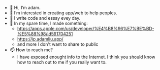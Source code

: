 - 👋 Hi, I’m adam.
- 👀 I’m interested in creating app/web to help peoples.
- 🌱 I write code and essay evey day.
- 💞️ In my spare time, I made something:
  -  https://apps.apple.com/us/developer/%E4%B8%96%E7%BE%BD-%E5%88%98/id591704251
  -  https://ip.adamliu.app/
  -  and more I don't want to share to public
- 📫 How to reach me? 
  - I have exposed enought info to the Internet. I think you should know how to reach out to me if you really want to.

<!---
adam0x01/adam0x01 is a ✨ special ✨ repository because its `README.md` (this file) appears on your GitHub profile.
You can click the Preview link to take a look at your changes.
--->
